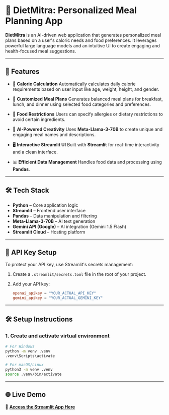 # 🥗 DietMitra: Personalized Meal Planning App

**DietMitra** is an AI-driven web application that generates personalized meal plans based on a user's caloric needs and food preferences. It leverages powerful large language models and an intuitive UI to create engaging and health-focused meal suggestions.

---

## 🚀 Features

* 🔢 **Calorie Calculation**
  Automatically calculates daily calorie requirements based on user input like age, weight, height, and gender.

* 🥘 **Customized Meal Plans**
  Generates balanced meal plans for breakfast, lunch, and dinner using selected food categories and preferences.

* 🚫 **Food Restrictions**
  Users can specify allergies or dietary restrictions to avoid certain ingredients.

* 🤖 **AI-Powered Creativity**
  Uses **Meta-Llama-3-70B** to create unique and engaging meal names and descriptions.

* 🖥️ **Interactive Streamlit UI**
  Built with **Streamlit** for real-time interactivity and a clean interface.

* 📊 **Efficient Data Management**
  Handles food data and processing using **Pandas**.

---

## 🛠 Tech Stack

* **Python** – Core application logic
* **Streamlit** – Frontend user interface
* **Pandas** – Data manipulation and filtering
* **Meta-Llama-3-70B** – AI text generation
* **Gemini API (Google)** – AI integration (Gemini 1.5 Flash)
* **Streamlit Cloud** – Hosting platform

---

## 🔐 API Key Setup

To protect your API key, use Streamlit's secrets management:

1. Create a `.streamlit/secrets.toml` file in the root of your project.
2. Add your API key:

   ```toml
   openai_apikey = "YOUR_ACTUAL_API_KEY"
   gemini_apikey = "YOUR_ACTUAL_GEMINI_KEY"
   ```

---

## 🛠️ Setup Instructions

### 1. Create and activate virtual environment

```bash
# For Windows
python -m venv .venv
.venv\Scripts\activate

# For macOS/Linux
python3 -m venv .venv
source .venv/bin/activate
```

---

## 🌐 Live Demo

🚀 [**Access the Streamlit App Here**](https://dietmitra-bysaniya.streamlit.app/)

